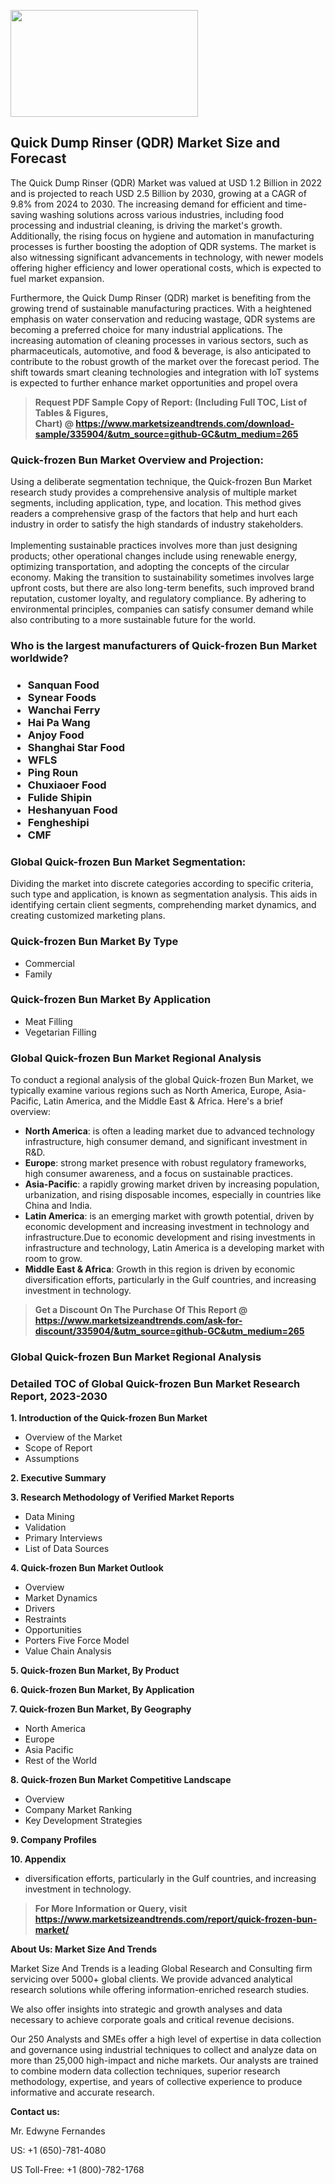 <p><img class="alignnone size-medium wp-image-20088" src="https://ffe5etoiles.com/wp-content/uploads/2024/12/MST1-300x171.png" alt="" width="300" height="171" /></p><h2>Quick Dump Rinser (QDR) Market Size and Forecast</h2><p>The Quick Dump Rinser (QDR) Market was valued at USD 1.2 Billion in 2022 and is projected to reach USD 2.5 Billion by 2030, growing at a CAGR of 9.8% from 2024 to 2030. The increasing demand for efficient and time-saving washing solutions across various industries, including food processing and industrial cleaning, is driving the market's growth. Additionally, the rising focus on hygiene and automation in manufacturing processes is further boosting the adoption of QDR systems. The market is also witnessing significant advancements in technology, with newer models offering higher efficiency and lower operational costs, which is expected to fuel market expansion.</p><p>Furthermore, the Quick Dump Rinser (QDR) market is benefiting from the growing trend of sustainable manufacturing practices. With a heightened emphasis on water conservation and reducing wastage, QDR systems are becoming a preferred choice for many industrial applications. The increasing automation of cleaning processes in various sectors, such as pharmaceuticals, automotive, and food & beverage, is also anticipated to contribute to the robust growth of the market over the forecast period. The shift towards smart cleaning technologies and integration with IoT systems is expected to further enhance market opportunities and propel overa</p><blockquote id="" class=""><strong>Request PDF Sample Copy of Report: (Including Full TOC, List of Tables &amp; Figures, Chart)&nbsp;@&nbsp;<strong><a href="https://www.marketsizeandtrends.com/download-sample/335904/&utm_source=github-GC&utm_medium=265" target="_blank">https://www.marketsizeandtrends.com/download-sample/335904/&utm_source=github-GC&utm_medium=265</a></strong></strong></blockquote><h3 id="" class="">Quick-frozen Bun Market&nbsp;Overview and Projection:</h3><p id="" class="">Using a deliberate segmentation technique, the Quick-frozen Bun Market research study provides a comprehensive analysis of multiple market segments, including application, type, and location. This method gives readers a comprehensive grasp of the factors that help and hurt each industry in order to satisfy the high standards of industry stakeholders. <br /> <br />Implementing sustainable practices involves more than just designing products; other operational changes include using renewable energy, optimizing transportation, and adopting the concepts of the circular economy. Making the transition to sustainability sometimes involves large upfront costs, but there are also long-term benefits, such improved brand reputation, customer loyalty, and regulatory compliance. By adhering to environmental principles, companies can satisfy consumer demand while also contributing to a more sustainable future for the world.</p><h3 id="" class="">Who is the largest manufacturers of&nbsp;Quick-frozen Bun Market worldwide?</h3><h3 class=""><p><ul><li>Sanquan Food </li><li> Synear Foods </li><li> Wanchai Ferry </li><li> Hai Pa Wang </li><li> Anjoy Food </li><li> Shanghai Star Food </li><li> WFLS </li><li> Ping Roun </li><li> Chuxiaoer Food </li><li> Fulide Shipin </li><li> Heshanyuan Food </li><li> Fengheshipi </li><li> CMF</li></ul></p></h3><h3 id="" class="">Global&nbsp;Quick-frozen Bun Market Segmentation:</h3><p id="" class="">Dividing the market into discrete categories according to specific criteria, such type and application, is known as segmentation analysis. This aids in identifying certain client segments, comprehending market dynamics, and creating customized marketing plans.</p><h3 id="" class="">Quick-frozen Bun Market&nbsp;By Type</h3><p><p><ul><li>Commercial</li><li> Family</p></li></ul></p></p><h3 id="" class="">Quick-frozen Bun Market&nbsp;By Application</h3><p class=""><p><ul><li>Meat Filling</li><li> Vegetarian Filling</li></ul></p></p><h3 id="" class="">Global Quick-frozen Bun Market Regional Analysis</h3><p id="" class="">To conduct a regional analysis of the global Quick-frozen Bun Market, we typically examine various regions such as North America, Europe, Asia-Pacific, Latin America, and the Middle East &amp; Africa. Here's a brief overview:</p><ul><li><strong>North America</strong>: is often a leading market due to advanced technology infrastructure, high consumer demand, and significant investment in R&amp;D.</li><li><strong>Europe</strong>: strong market presence with robust regulatory frameworks, high consumer awareness, and a focus on sustainable practices.</li><li><strong>Asia-Pacific</strong>: a rapidly growing market driven by increasing population, urbanization, and rising disposable incomes, especially in countries like China and India.</li><li><strong>Latin America</strong>: is an emerging market with growth potential, driven by economic development and increasing investment in technology and infrastructure.Due to economic development and rising investments in infrastructure and technology, Latin America is a developing market with room to grow.</li><li><strong>Middle East &amp; Africa</strong>: Growth in this region is driven by economic diversification efforts, particularly in the Gulf countries, and increasing investment in technology.</li></ul><blockquote id="" class=""><strong>Get a Discount On The Purchase Of This Report @ <strong><a href="https://www.marketsizeandtrends.com/ask-for-discount/335904/&utm_source=github-GC&utm_medium=265" target="_blank">https://www.marketsizeandtrends.com/ask-for-discount/335904/&utm_source=github-GC&utm_medium=265</a></strong></strong></blockquote><h3 id="" class="">Global Quick-frozen Bun Market Regional Analysis</h3><h3 id="" class="">Detailed TOC of Global Quick-frozen Bun Market Research Report, 2023-2030</h3><p id="" class=""><strong>1. Introduction of the Quick-frozen Bun Market</strong></p><ul><li>Overview of the Market</li><li>Scope of Report</li><li>Assumptions</li></ul><p id="" class=""><strong>2. Executive Summary</strong></p><p id="" class=""><strong>3. Research Methodology of Verified Market Reports</strong></p><ul><li>Data Mining</li><li>Validation</li><li>Primary Interviews</li><li>List of Data Sources</li></ul><p id="" class=""><strong>4. Quick-frozen Bun Market Outlook</strong></p><ul><li>Overview</li><li>Market Dynamics</li><li>Drivers</li><li>Restraints</li><li>Opportunities</li><li>Porters Five Force Model</li><li>Value Chain Analysis</li></ul><p id="" class=""><strong>5. Quick-frozen Bun Market, By Product</strong></p><p id="" class=""><strong>6. Quick-frozen Bun Market, By Application</strong></p><p id="" class=""><strong>7. Quick-frozen Bun Market, By Geography</strong></p><ul><li>North America</li><li>Europe</li><li>Asia Pacific</li><li>Rest of the World</li></ul><p id="" class=""><strong>8. Quick-frozen Bun Market Competitive Landscape</strong></p><ul><li>Overview</li><li>Company Market Ranking</li><li>Key Development Strategies</li></ul><p id="" class=""><strong>9. Company Profiles</strong></p><p id="" class=""><strong>10. Appendix</strong></p><ul><li>diversification efforts, particularly in the Gulf countries, and increasing investment in technology.</li></ul><blockquote id="" class=""><strong>For More Information or Query, visit <strong><strong><a href="https://www.marketsizeandtrends.com/report/quick-frozen-bun-market/" target="_blank">https://www.marketsizeandtrends.com/report/quick-frozen-bun-market/</a></strong></strong></strong></blockquote><p id="" class=""><strong>About Us: Market Size And Trends</strong></p><p id="" class="">Market Size And Trends is a leading Global Research and Consulting firm servicing over 5000+ global clients. We provide advanced analytical research solutions while offering information-enriched research studies.</p><p id="" class="">We also offer insights into strategic and growth analyses and data necessary to achieve corporate goals and critical revenue decisions.</p><p id="" class="">Our 250 Analysts and SMEs offer a high level of expertise in data collection and governance using industrial techniques to collect and analyze data on more than 25,000 high-impact and niche markets. Our analysts are trained to combine modern data collection techniques, superior research methodology, expertise, and years of collective experience to produce informative and accurate research.</p><p id="" class=""><strong>Contact us:</strong></p><p id="" class="">Mr. Edwyne Fernandes</p><p id="" class="">US: +1 (650)-781-4080</p><p id="" class="">US Toll-Free: +1 (800)-782-1768</p>

